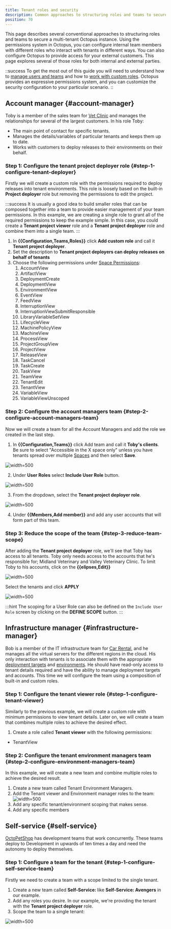 ```yaml
---
title: Tenant roles and security
description: Common approaches to structuring roles and teams to secure a multi-tenant Octopus instance.
position: 70
---
```


This page describes several conventional approaches to structuring roles and teams to secure a multi-tenant Octopus instance. Using the permissions system in Octopus, you can configure internal team members with different roles who interact with tenants in different ways. You can also configure Octopus to provide access for your external customers. This page explores several of those roles for both internal and external parties.

::success
To get the most out of this guide you will need to understand how to [manage users and teams](/docs/security/users-and-teams/index.md) and how to [work with custom roles](/docs/security/users-and-teams/user-roles.md). Octopus provides an expressive permissions system, and you can customize the security configuration to your particular scenario.
::

## Account manager {#account-manager}

Toby is a member of the sales team for [Vet Clinic](https://samples.octopus.app/app#/Spaces-682/projects/vetclinic/deployments) and manages the relationships for several of the largest customers. In his role Toby:

- The main point of contact for specific tenants.
- Manages the details/variables of particular tenants and keeps them up to date.
- Works with customers to deploy releases to their environments on their behalf.

### Step 1: Configure the tenant project deployer role {#step-1-configure-tenant-deployer}

Firstly we will create a custom role with the permissions required to deploy releases into tenant environments. This role is loosely based on the built-in **Project deployer** role but removing the permissions to edit the project.

:::success
It is usually a good idea to build smaller roles that can be composed together into a team to provide easier management of your team permissions. In this example, we are creating a single role to grant all of the required permissions to keep the example simple. In this case, you could create a **Tenant project viewer** role and a **Tenant project deployer** role and combine them into a single team.
:::

1. In **{{Configuration,Teams,Roles}}** click **Add custom role** and call it **Tenant project deployer**.
2. Set the description to **Tenant project deployers can deploy releases on behalf of tenants**
3. Choose the following permissions under [Space Permissions](/docs/security/users-and-teams/system-and-space-permissions.md):
   1. AccountView
   2. ArtifactView
   3. DeploymentCreate
   4. DeploymentView
   5. EnvironmentView
   6. EventView
   7. FeedView
   8. InterruptionView
   9. InterruptionViewSubmitResponsible
   10. LibraryVariableSetView
   11. LifecycleView
   12. MachinePolicyView
   13. MachineView
   14. ProcessView
   15. ProjectGroupView
   16. ProjectView
   17. ReleaseView
   18. TaskCancel
   19. TaskCreate
   20. TaskView
   21. TeamView
   22. TenantEdit
   23. TenantView
   24. VariableView
   25. VariableViewUnscoped

### Step 2: Configure the account managers team {#step-2-configure-account-managers-team}

Now we will create a team for all the Account Managers and add the role we created in the last step.

1. In **{{Configuration,Teams}}** click Add team and call it **Toby's clients**. Be sure to select "Accessible in the X space only" unless you have tenants spread over multiple [Spaces](/docs/administration/spaces/index.md) and then select **Save**.

![](images/add-account-manager-team.png "width=500")

2. Under **User Roles** select **Include User Role** button.

![](images/multi-tenant-include-user-role.png "width=500")

3. From the dropdown, select the **Tenant project deployer role**.

![](images/multi-tenant-select-user-role.png "width=500")

4. Under **{{Members,Add member}}**  and add any user accounts that will form part of this team.

### Step 3: Reduce the scope of the team {#step-3-reduce-team-scope}

After adding the **Tenant project deployer** role, we'll see that Toby has access to all tenants.  Toby only needs access to the accounts that he's responsible for; Midland Veterinary and Valley Veterinary Clinic.  To limit Toby to his accounts, click on the **{{elipses,Edit}}**

![](images/edit-tenant-team.png "width=500")

Select the tenants and click **APPLY**

![](images/scope-tenant-user-role.png "width=500")

:::hint
The scoping for a User Role can also be defined on the `Include User Role` screen by clicking on the **DEFINE SCOPE** button.
:::

## Infrastructure manager {#infrastructure-manager}

Bob is a member of the IT infrastructure team for [Car Rental](https://samples.octopus.app/app#/Spaces-682/projects/car-rental/deployments), and he manages all the virtual servers for the different regions in the cloud. His only interaction with tenants is to associate them with the appropriate [deployment targets](/docs/infrastructure/index.md) and [environments](/docs/infrastructure/environments/index.md).  He should have read-only access to tenant details required and have the ability to manage deployment targets and accounts. This time we will configure the team using a composition of built-in and custom roles.

### Step 1: Configure the tenant viewer role {#step-1-configure-tenant-viewer}

Similarly to the previous example, we will create a custom role with minimum permissions to view tenant details. Later on, we will create a team that combines multiple roles to achieve the desired effect.

1. Create a role called **Tenant viewer** with the following permissions:
  - TenantView

### Step 2: Configure the tenant environment managers team {#step-2-configure-environment-managers-team}

In this example, we will create a new team and combine multiple roles to achieve the desired result.

1. Create a new team called Tenant Environment Managers.
2. Add the Tenant viewer and Environment manager roles to the team:
   ![](images/multi-tenant-environment-managers-team.png "width=500")
3. Add any specific tenant/environment scoping that makes sense.
4. Add any specific members

## Self-service {#self-service}
 
[OctoPetShop](https://samples.octopus.app/app#/Spaces-682/projects/octopetshop/deployments) has development teams that work concurrently.  These teams deploy to Development in upwards of ten times a day and need the autonomy to deploy themselves.

### Step 1: Configure a team for the tenant {#step-1-configure-self-service-team}

Firstly we need to create a team with a scope limited to the single tenant.

1. Create a new team called **Self-Service: <TenantName>** like **Self-Service: Avengers** in our example.
2. Add any roles you desire. In our example, we're providing the tenant with the **Tenant project deployer** role.
3. Scope the team to a single tenant:

![](images/multi-tenant-self-service-team.png "width=500")
